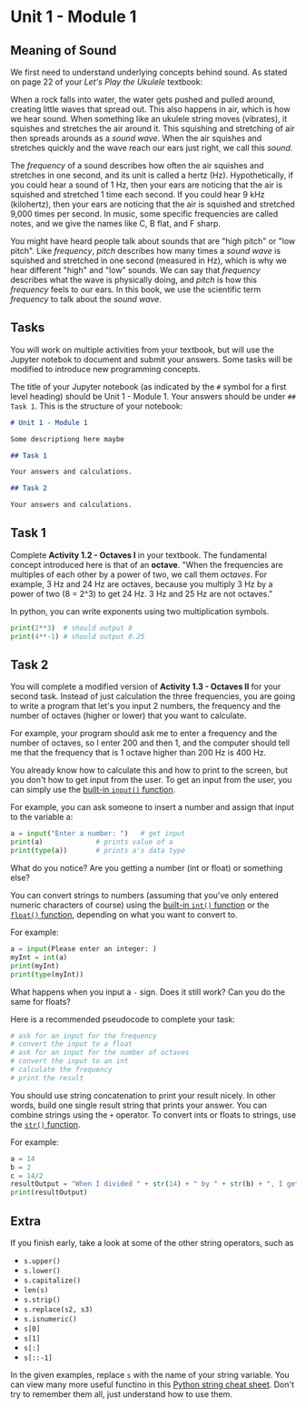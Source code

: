 # Unit 1 - Module 1

## Meaning of Sound
We first need to understand underlying concepts behind sound.  As stated on page 22 of your _Let's Play the Ukulele_ textbook:

When a rock falls into water, the water gets pushed and pulled around, creating little waves that spread out. This also happens in air, which is how we hear sound. When something like an ukulele string moves (vibrates), it squishes and stretches the air around it. This squishing and stretching of air then spreads arounds as a _sound wave_. When the air squishes and stretches quickly and the wave reach our ears just right, we call this _sound_.

The _frequency_ of a sound describes how often the air squishes and stretches in one second, and its unit is called a hertz (Hz). Hypothetically, if you could hear a sound of 1 Hz, then your ears are noticing that the air is squished and stretched 1 time each second. If you could hear 9 kHz (kilohertz), then your ears are noticing that the air is squished and stretched 9,000 times per second. In music, some specific frequencies are called notes, and we give the names like C, B flat, and F sharp.

You might have heard people talk about sounds that are "high pitch" or "low pitch". Like _frequency_, _pitch_ describes how many times a _sound wave_ is squished and stretched in one second (measured in Hz), which is why we hear different "high" and "low" sounds. We can say that _frequency_ describes what the wave is physically doing, and _pitch_ is how this _frequency_ feels to our ears. In this book, we use the scientific term _frequency_ to talk about the _sound wave_.

## Tasks
You will work on multiple activities from your textbook, but will use the Jupyter notebok to document and submit your answers. Some tasks will be modified to introduce new programming concepts.

The title of your Jupyter notebook (as indicated by the `#` symbol for a first level heading) should be Unit 1 - Module 1. Your answers should be under `## Task 1`. This is the structure of your notebook:

```md
# Unit 1 - Module 1

Some descriptiong here maybe

## Task 1

Your answers and calculations.

## Task 2

Your answers and calculations.

```

## Task 1

Complete **Activity 1.2 - Octaves I** in your textbook. The fundamental concept introduced here is that of an **octave**. "When the frequencies are multiples of each other by a power of two, we call them _octaves_. For example, 3 Hz and 24 Hz are octaves, because you multiply 3 Hz by a power of two (8 = 2^3) to get 24 Hz. 3 Hz and 25 Hz are not octaves."

In python, you can write exponents using two multiplication symbols.
```py
print(2**3)  # should output 8
print(4**-1) # should output 0.25
```

## Task 2

You will complete a modified version of **Activity 1.3 - Octaves II** for your second task. Instead of just calculation the three frequencies, you are going to write a program that let's you input 2 numbers, the frequency and the number of octaves (higher or lower) that you want to calculate.

For example, your program should ask me to enter a frequency and the number of octaves, so I enter 200 and then 1, and the computer should tell me that the frequency that is 1 octave higher than 200 Hz is 400 Hz.

You already know how to calculate this and how to print to the screen, but you don't how to get input from the user. To get an input from the user, you can simply use the [built-in `input()` function](https://docs.python.org/3/library/functions.html#input).

For example, you can ask someone to insert a number and assign that input to the variable a:
```py
a = input("Enter a number: ")   # get input
print(a)             # prints value of a
print(type(a))       # prints a's data type
```

What do you notice? Are you getting a number (int or float) or something else?

You can convert strings to numbers (assuming that you've only entered numeric characters of course) using the [built-in `int()` function](https://docs.python.org/3/library/functions.html#int) or the [`float()` function](https://docs.python.org/3/library/functions.html#float), depending on what you want to convert to.

For example:
```py
a = input(Please enter an integer: )
myInt = int(a)
print(myInt)
print(type(myInt))
```

What happens when you input a `-` sign. Does it still work?
Can you do the same for floats?

Here is a recommended pseudocode to complete your task:
```py
# ask for an input for the frequency
# convert the input to a float
# ask for an input for the number of octaves
# convert the input to an int
# calculate the frequency
# print the result
```

You should use string concatenation to print your result nicely. In other words, build one single result string that prints your answer. You can combine strings using the `+` operator. To convert ints or floats to strings, use the [`str()` function](https://docs.python.org/3/library/functions.html#func-str).

For example:
```py
a = 14
b = 2
c = 14/2
resultOutput = "When I divided " + str(14) + " by " + str(b) + ", I get " + str(c) + "."
print(resultOutput)
```

## Extra

If you finish early, take a look at some of the other string operators, such as
* `s.upper()`
* `s.lower()`
* `s.capitalize()`
* `len(s)`
* `s.strip()`
* `s.replace(s2, s3)`
* `s.isnumeric()`
* `s[0]`
* `s[1]`
* `s[:]`
* `s[::-1]`

In the given examples, replace `s` with the name of your string variable. You can view many more useful functino in this [Python string cheat sheet]( https://www.shortcutfoo.com/app/dojos/python-strings/cheatsheet). Don't try to remember them all, just understand how to use them.
